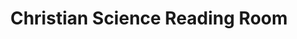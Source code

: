 ---
title: "Christian Science Reading Room"
url: /portland/christian-science-reading-room/
shop: books
---